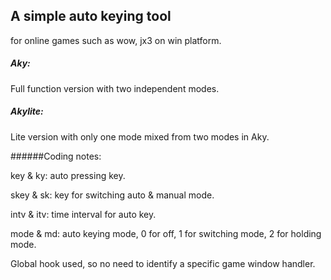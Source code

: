 A simple auto keying tool
----------------------------------------------------
for online games such as wow, jx3 on win platform.

##### Aky:
Full function version with two independent modes.

##### Akylite:
Lite version with only one mode mixed from two modes in Aky.

######Coding notes:

key & ky: auto pressing key.

skey & sk: key for switching auto & manual mode.

intv & itv: time interval for auto key.

mode & md: auto keying mode, 0 for off, 1 for switching mode, 2 for holding mode.

Global hook used, so no need to identify a specific game window handler.
